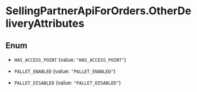 # SellingPartnerApiForOrders.OtherDeliveryAttributes

## Enum


* `HAS_ACCESS_POINT` (value: `"HAS_ACCESS_POINT"`)

* `PALLET_ENABLED` (value: `"PALLET_ENABLED"`)

* `PALLET_DISABLED` (value: `"PALLET_DISABLED"`)



